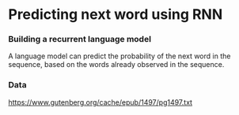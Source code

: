 # Predicting next word using RNN

### Building a recurrent language model
A language model can predict the probability of the next word in the sequence, based on the words already observed in the sequence.

### Data
https://www.gutenberg.org/cache/epub/1497/pg1497.txt
